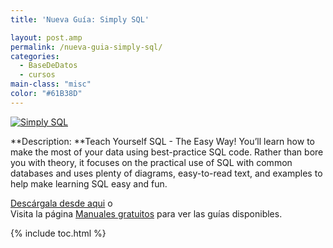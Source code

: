 ```yaml
---
title: 'Nueva Guía: Simply SQL'

layout: post.amp
permalink: /nueva-guia-simply-sql/
categories:
  - BaseDeDatos
  - cursos
main-class: "misc"
color: "#61B38D"
---
```

[![Simply SQL][1]][2]  


**Description: **Teach Yourself SQL - The Easy Way! You&#8217;ll learn how to make the most of your data using best-practice SQL code. Rather than bore you with theory, it focuses on the practical use of SQL with common databases and uses plenty of diagrams, easy-to-read text, and examples to help make learning SQL easy and fun.

[Descárgala desde aqui][2] o  
Visita la página [Manuales gratuitos][3] para ver las guías disponibles.



 [1]: https://lh5.googleusercontent.com/-ZfWCIW0WLzc/TsbiIHxeMpI/AAAAAAAAByg/wbKLITU4u5c/s150/w_sitb13c.gif "Simply SQL"
 [2]: http://elbauldelprogramador.tradepub.com/c/pubRD.mpl?sr=oc&_t=oc:&pc;=w_sitb13/prgm.cgi
 [3]: http://bashyc.blogspot.com/p/guias-gratuitas.html

{% include toc.html %}
